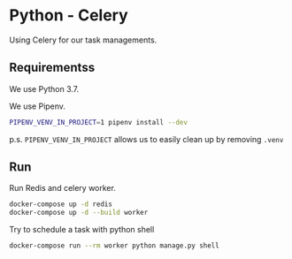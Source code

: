 # Python - Celery

Using Celery for our task managements.

## Requirementss

We use Python 3.7.

We use Pipenv.

```bash
PIPENV_VENV_IN_PROJECT=1 pipenv install --dev
```

p.s. `PIPENV_VENV_IN_PROJECT` allows us to easily clean up by removing `.venv`

## Run

Run Redis and celery worker.

```bash
docker-compose up -d redis
docker-compose up -d --build worker
```

Try to schedule a task with python shell

```bash
docker-compose run --rm worker python manage.py shell
```
